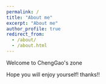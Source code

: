 ```yaml
---
permalink: /
title: "About me"
excerpt: "About me"
author_profile: true
redirect_from: 
  - /about/
  - /about.html
---
```


Welcome to ChengGao's zone

Hope you will enjoy yourself!
thanks!!
